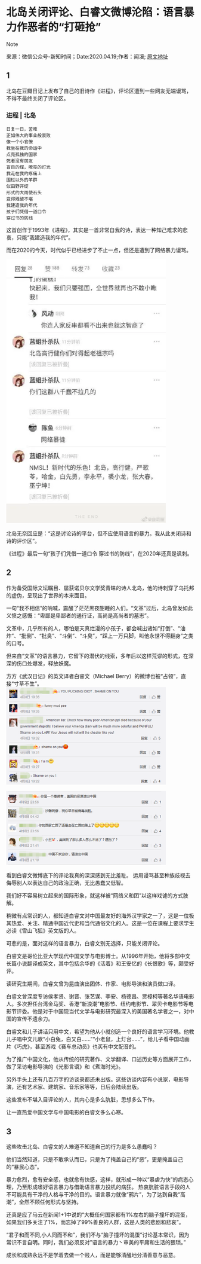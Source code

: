 <style>
img{
    width: 85%;
    padding-left: (100% - width) / 2;
}
</style>

# 北岛关闭评论、白睿文微博沦陷：语言暴力作恶者的“打砸抢”
> [!NOTE]
> 来源：微信公众号-新知时间；Date:2020.04.19;作者：闻溪; [原文地址](https://mp.weixin.qq.com/s/8WJBR1FDp6xsJq7YwJD_lQ)

## 1
北岛在豆瓣日记上发布了自己的旧诗作《进程》，评论区遭到一些网友无端谩骂，不得不最终关闭了评论区。

### 进程 | 北岛
```
日复一日，苦难
正如伟大的事业般衰败
像一个小官僚
我坐在我的命运中
点亮孤独的国家
死者没有朋友
盲目的煤，嘹亮的灯光
我走在我的疼痛上
围栏以外的羊群
似田野开绽
形式的大雨使石头
变得残破不堪
我建造我的年代
孩子们凭借一道口令
穿过书的防线
```

这首创作于1993年《进程》，其实是一首非常自我的诗，表达一种知己难求的悲哀，只能“我建造我的年代”。

而在2020的今天，时代似乎已经进步了不止一点，但还是遭到了网络暴力谩骂。

![douban network bullies](assets/markdown-img-paste-20200422151505746.png)

北岛无奈回应是：“这是讨论诗的平台，但不应使用语言的暴力。我从此关闭诗和诗的评价区”。

《进程》最后一句“孩子们凭借一道口令 穿过书的防线”，在2020年还真是讽刺。

## 2
作为备受国际文坛瞩目、屡获诺贝尔文学奖青睐的诗人北岛，他的诗刺穿了乌托邦的虚伪，呈现出了世界的本来面目。

一句“我不相信”的呐喊，震醒了茫茫黑夜酣睡的人们。“文革”过后，北岛曾发如此义愤之感慨：“卑鄙是卑鄙者的通行证，高尚是高尚者的墓志”。

文革中，几乎所有的人，哪怕是天真烂漫的小孩子，都会喊出诸如“打倒”、“油炸”、“批倒”、“批臭”、“斗倒”、“斗臭”，“踩上一万只脚，叫他永世不得翻身”之类的口号。

但来自“文革”的语言暴力，它留下的潜伏的线索，多年后以这样荒谬的形式，在深深的伤口处爆发，释放妖魔。

方方《武汉日记》的英文译者白睿文（Michael Berry）的微博也被“占领”，直接“寸草不生”。
![](assets/markdown-img-paste-20200422151819174.png)

![](assets/markdown-img-paste-20200422151834740.png)

看到白睿文微博底下的评论我真的深深感到无比羞耻。
运用谩骂甚至种族歧视去侮辱别人以表达自己的政治正确，无比愚蠢又低智。

我们好不容易树立起来的国际形象，就这样被“网络义和团”以这样戏谑的方式肢解。

稍微有点常识的人，都知道白睿文对中国最友好的海外汉学家之一了，这是一位极其热爱、关注、精通中国近代史和当代通俗文化的人。这是一位在课程上要求学生必读《雪山飞狐》英文版的人。

可悲的是，面对这样的语言暴力，白睿文别无选择，只能关闭评论。

白睿文是哥伦比亚大学现代中国文学与电影博士。从1996年开始，他将多部中文长篇小说翻译成英文，其中包括余华的《活着》和王安忆的《长恨歌》等，颇受好评。

读研究生期间，白睿文曾为昆曲演出团体、作家、电影导演和演员做口译。

白睿文曾深度专访侯孝贤、谢晋、张艺谋、李安、杨德昌、贾樟柯等著名华语电影人。多次担任台湾金马奖、香港“新浪潮”电影节、纽约电影节、翠贝卡电影节等电影节评委。他是对于中国现当代文学与电影研究最深入的美国著名学者之一，对中国的宣传不遗余力。

白睿文和儿子讲话只用中文，希望为他从小就创造一个良好的语言学习环境。他教儿子唱中文儿歌“小白兔，白又白……”“小老鼠，上灯台……”，给儿子看中国动画片《巧虎》，甚至游戏《赛车总动员》也买有中文配音的。

为了推广中国文化，他从传统的研究著作、文学翻译、口述历史等方面展开工作，做了采访电影导演的《光影言语》和《煮海时光》。

另外手头上还有几百万字的访谈录都还未出版。这些访谈内容有小说家，电影导演，还有艺术家、建筑家、音乐家等等，日后会陆续出版。

这些发布不堪入目评论的人，其内心是多么肮脏，思想多么下作。

让一直热爱中国文学与中国电影的白睿文多么心寒。

## 3
这些攻击北岛、白睿文的人难道不知道自己的行为是多么愚蠢吗？

他们当然知道，只是不敢承认而已，只是为了掩盖自己的“恶”，更是掩盖自己的“暴民心态”。

暴力愈烈，愈有安全感，也就愈有快感，这样，就形成一种以“暴虐为快”的病态心理，乃至形成嗜好语言暴力与借助语言暴力投机的病狂。
热衷肮脏语言手段的人不可能具有干净的人格与干净的目的。语言暴力就像“鸦片”，为了达到自我“高潮”，全然不顾任何形式与坚持。

还真是应了马云在新闻1+1中说的“大概任何国家都有1%左右的脑子撞坏的混蛋，如果我们多关注了1%，而忘掉了99%善良的人群，这是人类的悲剧和悲哀”。

“君子和而不同,小人同而不和”，我们不与“脑子撞坏的混蛋”讨论基本常识，因为常识不言自明。同时，我们必须反对”语言的暴力丶审美的平庸和生活的猥琐。”

成长和成熟永远不是学着去做一个贱人，而是能够清醒地分清善意与恶意。
